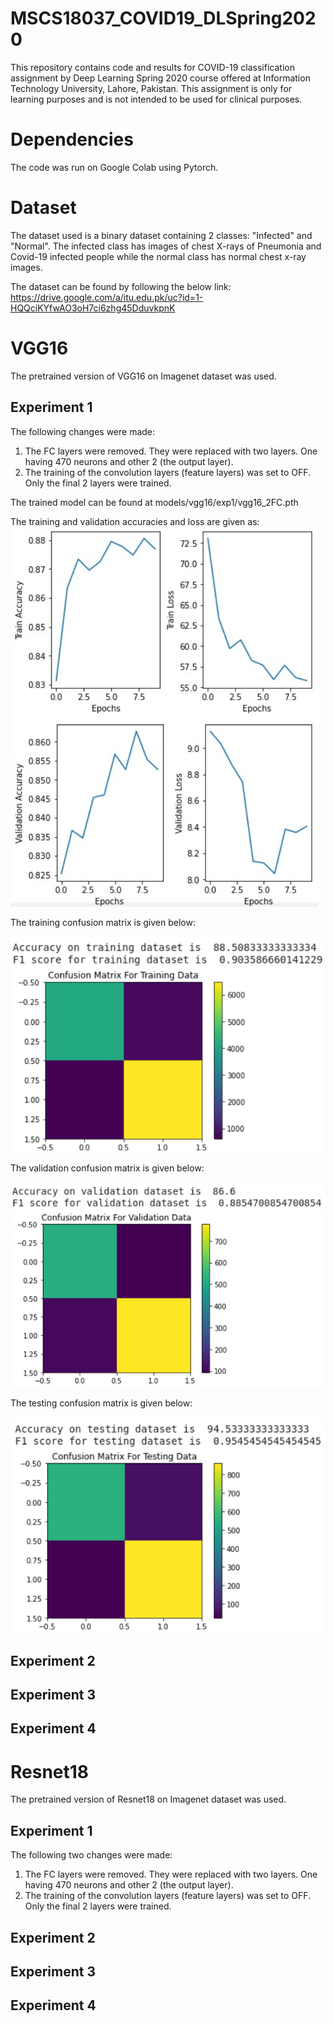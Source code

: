 # MSCS18037_COVID19_DLSpring2020
This repository contains code and results for COVID-19 classification assignment by Deep Learning Spring 2020 course offered at Information Technology University, Lahore, Pakistan. This assignment is only for learning purposes and is not intended to be used for clinical purposes.

# Dependencies
The code was run on Google Colab using Pytorch.

# Dataset
The dataset used is a binary dataset containing 2 classes: "Infected" and "Normal". The infected class has images of chest X-rays of Pneumonia and Covid-19 infected people while the normal class has normal chest x-ray images.

The dataset can be found by following the below link:
https://drive.google.com/a/itu.edu.pk/uc?id=1-HQQciKYfwAO3oH7ci6zhg45DduvkpnK

# VGG16
The pretrained version of VGG16 on Imagenet dataset was used.

## Experiment 1
The following changes were made:
  1. The FC layers were removed. They were replaced with two layers. One having 470 neurons and other 2 (the output layer).
  2. The training of the convolution layers (feature layers) was set to OFF. Only the final 2 layers were trained.
  
  The trained model can be found at models/vgg16/exp1/vgg16_2FC.pth
  
  The training and validation accuracies and loss are given as:
  ![alt text](https://github.com/Inaam1995/MSCS18037_COVID19_DLSpring2020/blob/master/models/vgg16/exp1/acc_loss.png)
  
  The training confusion matrix is given below:
  
  ![alt text](https://github.com/Inaam1995/MSCS18037_COVID19_DLSpring2020/blob/master/models/vgg16/exp1/cm_train.png)
  
  The validation confusion matrix is given below:
  
  ![alt text](https://github.com/Inaam1995/MSCS18037_COVID19_DLSpring2020/blob/master/models/vgg16/exp1/cm_val.png)
  
  The testing confusion matrix is given below:
  
  ![alt text](https://github.com/Inaam1995/MSCS18037_COVID19_DLSpring2020/blob/master/models/vgg16/exp1/cm_test.png)
  

## Experiment 2

## Experiment 3

## Experiment 4

# Resnet18
The pretrained version of Resnet18 on Imagenet dataset was used.

## Experiment 1
The following two changes were made:
  1. The FC layers were removed. They were replaced with two layers. One having 470 neurons and other 2 (the output layer).
  2. The training of the convolution layers (feature layers) was set to OFF. Only the final 2 layers were trained.

## Experiment 2

## Experiment 3

## Experiment 4
